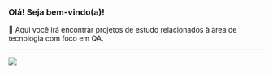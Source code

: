 ### Olá! Seja bem-vindo(a)!

🧠 Aqui você irá encontrar projetos de estudo relacionados à área de tecnologia com foco em QA.

---

<div> 
  <a href="https://www.linkedin.com/in/mendes-leonardo/" target="_blank"><img src="https://img.shields.io/badge/-LinkedIn-%230077B5?style=for-the-badge&logo=linkedin&logoColor=white" target="_blank"></a> 
</div>
